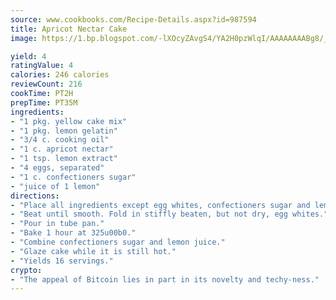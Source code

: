 ```yaml
---
source: www.cookbooks.com/Recipe-Details.aspx?id=987594
title: Apricot Nectar Cake
image: https://1.bp.blogspot.com/-lXOcyZAvgS4/YA2H0pzWlqI/AAAAAAAABg8/_HX4JI-WmFM0Tz684w_qYjP9vBzksmFNgCLcBGAsYHQ/s219/20.png

yield: 4
ratingValue: 4
calories: 246 calories
reviewCount: 216
cookTime: PT2H
prepTime: PT35M
ingredients:
- "1 pkg. yellow cake mix"
- "1 pkg. lemon gelatin"
- "3/4 c. cooking oil"
- "1 c. apricot nectar"
- "1 tsp. lemon extract"
- "4 eggs, separated"
- "1 c. confectioners sugar"
- "juice of 1 lemon"
directions:
- "Place all ingredients except egg whites, confectioners sugar and lemon juice in mixing bowl in order listed."
- "Beat until smooth. Fold in stiffly beaten, but not dry, egg whites."
- "Pour in tube pan."
- "Bake 1 hour at 325u00b0."
- "Combine confectioners sugar and lemon juice."
- "Glaze cake while it is still hot."
- "Yields 16 servings."
crypto:
- "The appeal of Bitcoin lies in part in its novelty and techy-ness."
---
```

